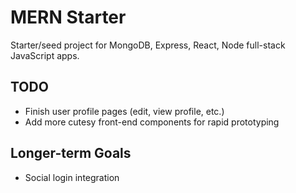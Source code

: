 # MERN Starter
Starter/seed project for MongoDB, Express, React, Node full-stack JavaScript apps.

## TODO
- Finish user profile pages (edit, view profile, etc.)
- Add more cutesy front-end components for rapid prototyping

## Longer-term Goals
- Social login integration
